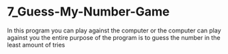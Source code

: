 # 7_Guess-My-Number-Game
In this program you can play against the computer or the computer can play against you the  entire purpose of the program is to guess the number in the least amount of tries 
